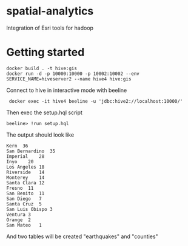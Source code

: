 # spatial-analytics
Integration of Esri tools for hadoop

# Getting started
```
docker build . -t hive:gis
docker run -d -p 10000:10000 -p 10002:10002 --env SERVICE_NAME=hiveserver2 --name hive4 hive:gis
```
Connect to hive in interactive mode with beeline
```
 docker exec -it hive4 beeline -u 'jdbc:hive2://localhost:10000/'
```
Then exec the setup.hql script
```
beeline> !run setup.hql
```
The output should look like 
```
Kern  36
San Bernardino	35
Imperial	28
Inyo	20
Los Angeles	18
Riverside	14
Monterey	14
Santa Clara	12
Fresno	11
San Benito	11
San Diego	7
Santa Cruz	5
San Luis Obispo	3
Ventura	3
Orange	2
San Mateo	1
```
And two tables will be created "earthquakes" and "counties"